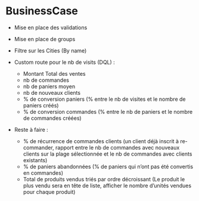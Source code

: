 # BusinessCase
- Mise en place des validations
- Mise en place de groups
- Filtre sur les Cities (By name)
- Custom route pour le nb de visits (DQL) :
    + Montant Total des ventes
    + nb de commandes
    + nb de paniers moyen
    + nb de nouveaux clients
    + % de conversion paniers (% entre le nb de visites et le nombre de paniers créés)
    + % de conversion commandes (% entre le nb de paniers et le nombre de
    commandes créées)

- Reste à faire :
    - % de récurrence de commandes clients (un client déjà inscrit à re-commander,
rapport entre le nb de commandes avec nouveaux clients sur la plage
sélectionnée et le nb de commandes avec clients existants)
    - % de paniers abandonnées (% de paniers qui n’ont pas été convertis en
commandes)
    - Total de produits vendus triés par ordre décroissant (Le produit le plus vendu
sera en tête de liste, afficher le nombre d’unités vendues pour chaque produit)
    